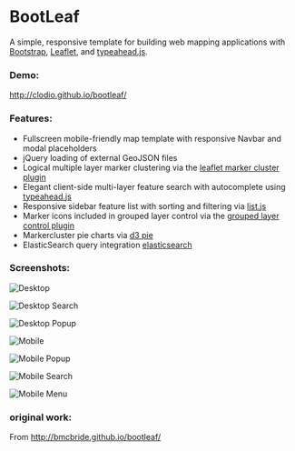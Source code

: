 BootLeaf
========

A simple, responsive template for building web mapping applications with [Bootstrap](http://getbootstrap.com/), [Leaflet](http://leafletjs.com/), and [typeahead.js](http://twitter.github.io/typeahead.js/).

### Demo:
http://clodio.github.io/bootleaf/

### Features:
* Fullscreen mobile-friendly map template with responsive Navbar and modal placeholders
* jQuery loading of external GeoJSON files
* Logical multiple layer marker clustering via the [leaflet marker cluster plugin](https://github.com/Leaflet/Leaflet.markercluster)
* Elegant client-side multi-layer feature search with autocomplete using [typeahead.js](http://twitter.github.io/typeahead.js/)
* Responsive sidebar feature list with sorting and filtering via [list.js](http://listjs.com/)
* Marker icons included in grouped layer control via the [grouped layer control plugin](https://github.com/ismyrnow/Leaflet.groupedlayercontrol)
* Markercluster pie charts via [d3 pie](http://bl.ocks.org/gisminister/10001728)
* ElasticSearch query integration [elasticsearch](https://www.elastic.co)

### Screenshots:

![Desktop](http://clodio.github.io/bootleaf/screenshots/bootleaf-desktop1.png)

![Desktop Search](http://clodio.github.io/bootleaf/screenshots/bootleaf-desktop2.png)

![Desktop Popup](http://clodio.github.io/bootleaf/screenshots/bootleaf-desktop3.png)

![Mobile](http://clodio.github.io/bootleaf/screenshots/bootleaf-mobile1.png)

![Mobile Popup](http://clodio.github.io/bootleaf/screenshots/bootleaf-mobile2.png)

![Mobile Search](http://clodio.github.io/bootleaf/screenshots/bootleaf-mobile3.png)

![Mobile Menu](http://bmcbride.github.io/bootleaf/screenshots/bootleaf-mobile4.png)

### original work:
From http://bmcbride.github.io/bootleaf/

